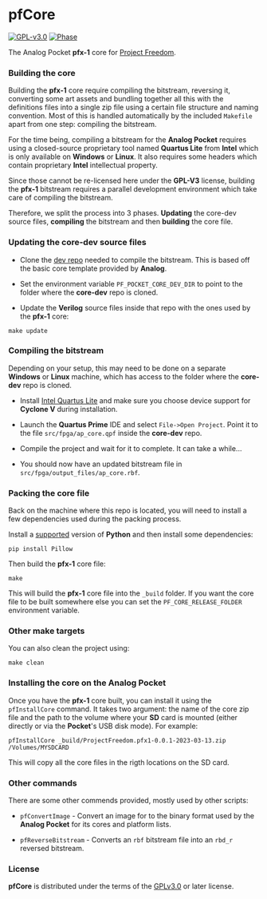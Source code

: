# pfCore

[![GPL-v3.0](https://img.shields.io/github/license/ProjectFreedomGaming/pfCore)](https://spdx.org/licenses/GPL-3.0-or-later.html) [![Phase](https://img.shields.io/badge/phase-research-green)](https://projectfreedom.io)
  
The Analog Pocket **pfx-1** core for [Project Freedom](https://projectfreedom.io).

### Building the core

Building the **pfx-1** core require compiling the bitstream, reversing it, converting some art assets and bundling together all this with the definitions files into a single zip file using a certain file structure and naming convention. Most of this is handled automatically by the included `Makefile` apart from one step: compiling the bitstream.

For the time being, compiling a bitstream for the **Analog Pocket** requires using a closed-source proprietary tool named **Quartus Lite** from **Intel** which is only available on **Windows** or **Linux**. It also requires some headers which contain proprietary **Intel** intellectual property.

Since those cannot be re-licensed here under the **GPL-V3** license, building the **pfx-1** bitstream requires a parallel development environment which take care of compiling the bitstream.

Therefore, we split the process into 3 phases. **Updating** the core-dev source files, **compiling** the bitstream and then **building** the core file.

### Updating the core-dev source files

- Clone the [dev repo](https://github.com/ProjectFreedomGaming/pocket-core-dev.git) needed to compile the bitstream. This is based off the basic core template provided by **Analog**.

- Set the environment variable `PF_POCKET_CORE_DEV_DIR` to point to the folder where the **core-dev** repo is cloned.

- Update the **Verilog** source files inside that repo with the ones used by the **pfx-1** core:
```
make update
```

### Compiling the bitstream

Depending on your setup, this may need to be done on a separate **Windows** or **Linux** machine, which has access to the folder where the **core-dev** repo is cloned.

- Install [Intel Quartus Lite](https://www.intel.com/content/www/us/en/products/details/fpga/development-tools/quartus-prime/resource.html) and make sure you choose device support for **Cyclone V** during installation.

- Launch the **Quartus Prime** IDE and select `File->Open Project`. Point it to the file `src/fpga/ap_core.qpf` inside the **core-dev** repo.

- Compile the project and wait for it to complete. It can take a while...

- You should now have an updated bitstream file in `src/fpga/output_files/ap_core.rbf`.

### Packing the core file

Back on the machine where this repo is located, you will need to install a few dependencies used during the packing process.

Install a [supported](docs/Installing%20Python.md) version of **Python** and then install some dependencies:
```
pip install Pillow
```

Then build the **pfx-1** core file:
```
make
```

This will build the **pfx-1** core file into the `_build` folder. If you want the core file to be built somewhere else you can set the `PF_CORE_RELEASE_FOLDER` environment variable.

### Other make targets

You can also clean the project using:
```
make clean
```

### Installing the core on the Analog Pocket

Once you have the **pfx-1** core built, you can install it using the `pfInstallCore` command. It takes two argument: the name of the core zip file and the path to the volume where your **SD** card is mounted (either directly or via the **Pocket**'s USB disk mode). For example:
```
pfInstallCore _build/ProjectFreedom.pfx1-0.0.1-2023-03-13.zip /Volumes/MYSDCARD
```

This will copy all the core files in the rigth locations on the SD card.

### Other commands

There are some other commends provided, mostly used by other scripts:

- `pfConvertImage` - Convert an image for to the binary format used by the **Analog Pocket** for its cores and platform lists.

- `pfReverseBitstream` - Converts an `rbf` bitstream file into an `rbd_r` reversed bitstream.

### License

**pfCore** is distributed under the terms of the [GPLv3.0](https://spdx.org/licenses/GPL-3.0-or-later.html) or later license.
